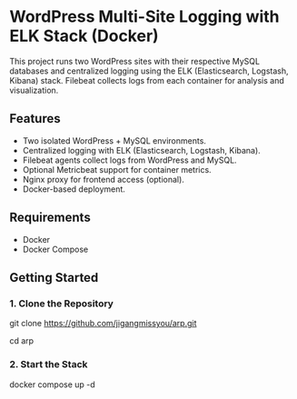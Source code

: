 # WordPress Multi-Site Logging with ELK Stack (Docker)

This project runs two WordPress sites with their respective MySQL databases and centralized logging using the ELK (Elasticsearch, Logstash, Kibana) stack. Filebeat collects logs from each container for analysis and visualization.

##  Features

- Two isolated WordPress + MySQL environments.
- Centralized logging with ELK (Elasticsearch, Logstash, Kibana).
- Filebeat agents collect logs from WordPress and MySQL.
- Optional Metricbeat support for container metrics.
- Nginx proxy for frontend access (optional).
- Docker-based deployment.

##  Requirements

- Docker
- Docker Compose

##  Getting Started

### 1. Clone the Repository

git clone https://github.com/jigangmissyou/arp.git

cd arp

### 2. Start the Stack

docker compose up -d
